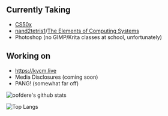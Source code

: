 ## Currently Taking
 - [CS50x](https://cs50.harvard.edu/x)
 - [nand2tetris1](https://www.coursera.org/learn/build-a-computer)/[The Elements of Computing Systems](https://www.amazon.com/Elements-Computing-Systems-Building-Principles/dp/0262640686)
 - Photoshop (no GIMP/Krita classes at school, unfortunately)
 
## Working on
 - https://kvcm.live
 - Media Disclosures (coming soon)
 - PANG! (somewhat far off)

![oofdere's github stats](https://github-readme-stats.vercel.app/api?username=oofdere&count_private=true&show_icons=true)

![Top Langs](https://github-readme-stats.vercel.app/api/top-langs/?username=oofdere&layout=compact&hide=html)
